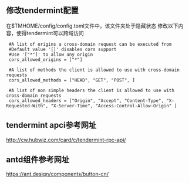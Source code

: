 ## 修改tendermint配置
 在$TMHOME/config/config.toml文件中，该文件夹处于隐藏状态
 修改以下内容，使得tendermint可以跨域访问
```
 #A list of origins a cross-domain request can be executed from
 #Default value '[]' disables cors support
 #Use '["*"]' to allow any origin
 cors_allowed_origins = ["*"]
 
 #A list of methods the client is allowed to use with cross-domain requests
 cors_allowed_methods = ["HEAD", "GET", "POST", ]
 
 #A list of non simple headers the client is allowed to use with cross-domain requests
 cors_allowed_headers = ["Origin", "Accept", "Content-Type", "X-Requested-With", "X-Server-Time", "Access-Control-Allow-Origin" ]
```
## tendermint apci参考网址
http://cw.hubwiz.com/card/c/tendermint-rpc-api/

## antd组件参考网址
https://ant.design/components/button-cn/
